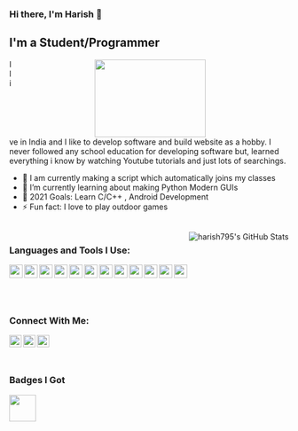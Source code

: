 ### Hi there, I'm Harish 👋

## I'm a Student/Programmer

<img align="right" width="200" height="140" hspace="150" src="https://media.giphy.com/media/IpeYSEZshTefe/giphy.gif"/>

I live in India and I like to develop software and build website as a hobby. I never followed any school education for developing software but, learned everything i know by watching Youtube tutorials and just lots of searchings.

- 🔭 I am currently making a script which automatically joins my classes
- 🌱 I’m currently learning about making Python Modern GUIs 
- 🥅 2021 Goals: Learn C/C++ , Android Development
- ⚡ Fun fact: I love to play outdoor games

<br />

<img align="right" alt="harish795's GitHub Stats" src="https://github-readme-stats.codestackr.vercel.app/api?username=harish795&show_icons=true&hide_border=true&theme=algolia"> 

### Languages and Tools I Use:

<img align="left" width="24px" src="https://img.icons8.com/color/48/000000/python.png"/>
<img align="left" width="24px" src="https://img.icons8.com/color/48/000000/html-5.png" />
<img align="left" width="24px" src="https://img.icons8.com/fluent/48/000000/adobe-photoshop.png" />
<img align="left" width="24px" src="https://img.icons8.com/fluent/48/000000/sublime-text.png" />
<img align="left" width="24px" src="https://img.icons8.com/color/48/000000/docker.png" />
<img align="left" width="24px" src="https://img.icons8.com/fluent/48/000000/visual-studio-code-2019.png" />
<img align="left" width="24px" src="https://img.icons8.com/color/48/000000/git.png" />
<img align="left" width="24px" src="https://kiteco.gallerycdn.vsassets.io/extensions/kiteco/kite/0.134.0/1604357348014/Microsoft.VisualStudio.Services.Icons.Default" />
<img align="left" width="24px" src="https://img.icons8.com/color/48/000000/pycharm.png" />
<img align="left" width="24px" src="https://img.icons8.com/windows/32/000000/rainmeter.png" />
<img align="left" width="24px" src="https://img.icons8.com/material-outlined/384/000000/github.png" />
<img align="left" width="24px" src="hhttps://img.icons8.com/fluent/384/000000/console.png" />

<br />
<br />
<br />
<br />

### Connect With Me:

[<img align="left"  width="22px" src="https://cdn.jsdelivr.net/npm/simple-icons@3.13.0/icons/stackoverflow.svg" />][Stack Overflow Profile]
[<img align="left"  width="22px" src="https://cdn.jsdelivr.net/npm/simple-icons@3.13.0/icons/github.svg" />][Git Hub Profile]
[<img align="left"  width="22px" src="https://cdn.jsdelivr.net/npm/simple-icons@3.13.0/icons/dev-dot-to.svg" />][Dev.to Profile]
<br />

<br />

###  Badges I Got 
<img align="left" width="48px" src="https://res.cloudinary.com/practicaldev/image/fetch/s--ipK3ZYfm--/c_limit,f_auto,fl_progressive,q_80,w_375/https://dev-to-uploads.s3.amazonaws.com/uploads/badge/badge_image/80/hacktoberfest2020-badge_2.png" />

[Stack Overflow Profile]: https://stackoverflow.com/users/14588234/harish795
[Git Hub Profile]: https://github.com/harish795
[Dev.to Profile]: https://dev.to/harish795
[Visual Studio Code]: https://code.visualstudio.com/ 

<br />



  
